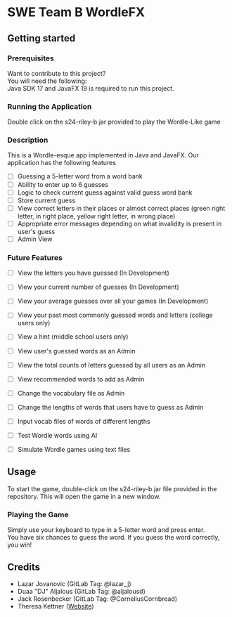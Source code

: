 # SWE Team B WordleFX
## Getting started

### Prerequisites

Want to contribute to this project? \
You will need the following: \
Java SDK 17 and JavaFX 19 is required to run this project.

### Running the Application
Double click on the s24-riley-b.jar provided to play the Wordle-Like game

### Description
This is a Wordle-esque app implemented in Java and JavaFX. Our application has the following features
- [ ] Guessing a 5-letter word from a word bank
- [ ] Ability to enter up to 6 guesses
- [ ] Logic to check current guess against valid guess word bank
- [ ] Store current guess
- [ ] View correct letters in their places or almost correct places (green right letter, in right place, yellow right letter, in wrong place)
- [ ] Appropriate error messages depending on what invalidity is present in user's guess
- [ ] Admin View
### Future Features
- [ ] View the letters you have guessed (In Development)
- [ ] View your current number of guesses (In Development)
- [ ] View your average guesses over all your games (In Development)
- [ ] View your past most commonly guessed words and letters (college users only)
- [ ] View a hint (middle school users only)
- [ ] View user's guessed words as an Admin
- [ ] View the total counts of letters guessed by all users as an Admin
- [ ] View recommended words to add as Admin
- [ ] Change the vocabulary file as Admin
- [ ] Change the lengths of words that users have to guess as Admin
- [ ] Input vocab files of words of different lengths
- [ ] Test Wordle words using AI
- [ ] Simulate Wordle games using text files


## Usage

To start the game, double-click on the s24-riley-b.jar file provided in the repository. 
This will open the game in a new window.
### Playing the Game
Simply use your keyboard to type in a 5-letter word and press enter.\
You have six chances to guess the word. If you guess the word correctly, you win!

## Credits
- Lazar Jovanovic (GitLab Tag: @lazar_j)
- Duaa "DJ" Aljalous (GitLab Tag: @aljalousd)
- Jack Rosenbecker (GitLab Tag: @CorneliusCornbread)
- Theresa Kettner ([Website](https://lazermaker.wixsite.com/theresakettner/))